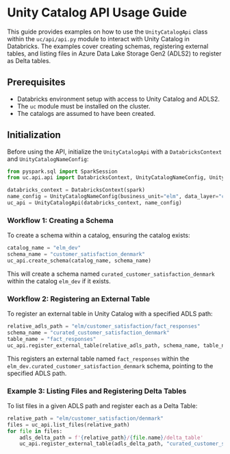 # Unity Catalog API Usage Guide

This guide provides examples on how to use the `UnityCatalogApi` class within the `uc/api/api.py` module to interact with Unity Catalog in Databricks. The examples cover creating schemas, registering external tables, and listing files in Azure Data Lake Storage Gen2 (ADLS2) to register as Delta tables.

## Prerequisites

- Databricks environment setup with access to Unity Catalog and ADLS2.
- The `uc` module must be installed on the cluster.
- The catalogs are assumed to have been created.

## Initialization

Before using the API, initialize the `UnityCatalogApi` with a `DatabricksContext` and `UnityCatalogNameConfig`:

```python
from pyspark.sql import SparkSession
from uc.api.api import DatabricksContext, UnityCatalogNameConfig, UnityCatalogApi

databricks_context = DatabricksContext(spark)
name_config = UnityCatalogNameConfig(business_unit="elm", data_layer="curated", environment="dev")
uc_api = UnityCatalogApi(databricks_context, name_config)
```


### Workflow 1: Creating a Schema

To create a schema within a catalog, ensuring the catalog exists:
```python
catalog_name = "elm_dev"
schema_name = "customer_satisfaction_denmark"
uc_api.create_schema(catalog_name, schema_name)
```

This will create a schema named `curated_customer_satisfaction_denmark` within the catalog `elm_dev` if it exists.

### Workflow 2: Registering an External Table

To register an external table in Unity Catalog with a specified ADLS path:
```python
relative_adls_path = "elm/customer_satisfaction/fact_responses"
schema_name = "curated_customer_satisfaction_denmark"
table_name = "fact_responses"
uc_api.register_external_table(relative_adls_path, schema_name, table_name)
```

This registers an external table named `fact_responses` within the `elm_dev.curated_customer_satisfaction_denmark` schema, pointing to the specified ADLS path.

### Example 3: Listing Files and Registering Delta Tables

To list files in a given ADLS path and register each as a Delta Table:
```python
relative_path = "elm/customer_satisfaction/denmark"
files = uc_api.list_files(relative_path)
for file in files:
    adls_delta_path = f'{relative_path}/{file.name}/delta_table'
    uc_api.register_external_table(adls_delta_path, "curated_customer_satisfaction_denmark", file.name)
```